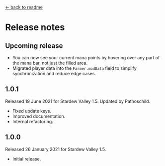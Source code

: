 ﻿﻿[← back to readme](README.md)

# Release notes
## Upcoming release
* You can now see your current mana points by hovering over any part of the mana bar, not just the filled area.
* Migrated player data into the `Farmer.modData` field to simplify synchronization and reduce edge cases.

## 1.0.1
Released 19 June 2021 for Stardew Valley 1.5. Updated by Pathoschild.

* Fixed update keys.
* Improved documentation.
* Internal refactoring.

## 1.0.0
Released 26 January 2021 for Stardew Valley 1.5.

* Initial release.
